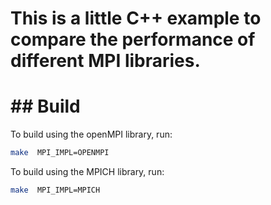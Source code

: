 # This is a little C++ example to compare the performance of different MPI libraries.

# ## Build

To build using the openMPI library, run:

```bash
make  MPI_IMPL=OPENMPI
```

To build using the MPICH library, run:

```bash
make  MPI_IMPL=MPICH
```
